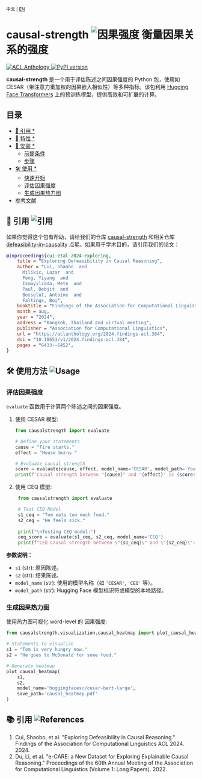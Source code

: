 <small>中文 | [EN](README.md) </small>
# causal-strength  ![因果强度](https://img.shields.io/badge/causal--strength-%E2%9A%96%EF%B8%8F%20%E5%9B%A0%E6%9E%9C%E5%BC%BA%E5%BA%A6%E8%AF%84%E4%BC%B0-blue)  衡量因果关系的强度

<a href="https://aclanthology.org/2024.findings-acl.384/">
    <img src="https://img.shields.io/badge/2024.findings-acl.384-blue.svg?style=flat-square" alt="ACL Anthology" />
</a>
<a href="https://pypi.org/project/causal-strength/">
    <img src="https://img.shields.io/pypi/v/causal-strength?style=flat-square" alt="PyPI version" />
</a>



**causal-strength** 是一个用于评估陈述之间因果强度的 Python 包，使用如 CESAR（带注意力重加权的因果嵌入相似性）等多种指标。该包利用 [Hugging Face Transformers](https://huggingface.co/) 上的预训练模型，提供高效和可扩展的计算。

## 目录

<!-- START doctoc generated TOC please keep comment here to allow auto update -->
<!-- DON'T EDIT THIS SECTION, INSTEAD RE-RUN doctoc TO UPDATE -->

- [📜 引用 *](#-引用-)
- [🌟 特性 *](#-特性-)
- [🚀 安装 *](#-安装-)
  - [前提条件](#前提条件)
  - [步骤](#步骤)
- [🛠️ 使用  *](#-使用-)
  - [快速开始](#快速开始)
  - [评估因果强度](#评估因果强度)
  - [生成因果热力图](#生成因果热力图)
- [参考文献](#参考文献)

<!-- END doctoc generated TOC please keep comment here to allow auto update -->

## 📜 引用 ![引用](https://img.shields.io/badge/引用-必需-green) 

如果你觉得这个包有帮助，请给我们的仓库 [causal-strength](https://github.com/cui-shaobo/causal-strength) 和相关仓库 [defeasibility-in-causality](https://github.com/cui-shaobo/defeasibility-in-causality) 点星。如果用于学术目的，请引用我们的论文：

```bibtex
@inproceedings{cui-etal-2024-exploring,
    title = "Exploring Defeasibility in Causal Reasoning",
    author = "Cui, Shaobo  and
      Milikic, Lazar  and
      Feng, Yiyang  and
      Ismayilzada, Mete  and
      Paul, Debjit  and
      Bosselut, Antoine  and
      Faltings, Boi",
    booktitle = "Findings of the Association for Computational Linguistics ACL 2024",
    month = aug,
    year = "2024",
    address = "Bangkok, Thailand and virtual meeting",
    publisher = "Association for Computational Linguistics",
    url = "https://aclanthology.org/2024.findings-acl.384",
    doi = "10.18653/v1/2024.findings-acl.384",
    pages = "6433--6452",
}
```

## 🛠️ 使用方法  ![Usage](https://img.shields.io/badge/Usage-Instructions-green)

### 评估因果强度

`evaluate` 函数用于计算两个陈述之间的因果强度。

1. 使用 CESAR 模型:

    ```python
    from causalstrength import evaluate
    
    # Define your statements
    cause = "Fire starts."
    effect = "House burns."
    
    # Evaluate causal strength
    score = evaluate(cause, effect, model_name='CESAR', model_path='YourUsername/cesar-model')
    print(f'Causal strength between "{cause}" and "{effect}" is {score:.2f}')
    ```
    
2. 使用 CEQ 模型:

   ```python
    from causalstrength import evaluate

    # Test CEQ Model
    s1_ceq = "Tom eats too much food."
    s2_ceq = "He feels sick."
    
    print("\nTesting CEQ model:")
    ceq_score = evaluate(s1_ceq, s2_ceq, model_name='CEQ')
    print(f"CEQ Causal strength between \"{s1_ceq}\" and \"{s2_ceq}\": {ceq_score:.4f}")
    ```

**参数说明：**

- `s1` (str): 原因陈述。
- `s2` (str): 结果陈述。
- `model_name` (str): 使用的模型名称（如 `'CESAR'`, `'CEQ'` 等）。
- `model_path` (str): Hugging Face 模型标识符或模型的本地路径。

### 生成因果热力图

使用热力图可视化 word-level 的 因果强度: 

```python
from causalstrength.visualization.causal_heatmap import plot_causal_heatmap

# Statements to visualize
s1 = "Tom is very hungry now."
s2 = "He goes to McDonald for some food."

# Generate heatmap
plot_causal_heatmap(
    s1,
    s2,
    model_name='huggingfacesc/cesar-bert-large',
    save_path='causal_heatmap.pdf'
)
```

## 📚 引用 ![References](https://img.shields.io/badge/References-Scholarly-green)
1. Cui, Shaobo, et al. "Exploring Defeasibility in Causal Reasoning." Findings of the Association for Computational Linguistics ACL 2024. 2024. 
2. Du, Li, et al. "e-CARE: a New Dataset for Exploring Explainable Causal Reasoning." Proceedings of the 60th Annual Meeting of the Association for Computational Linguistics (Volume 1: Long Papers). 2022.
